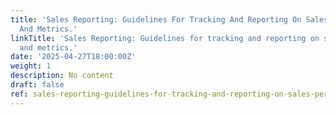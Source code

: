 ```yaml
---
title: 'Sales Reporting: Guidelines For Tracking And Reporting On Sales Performance
  And Metrics.'
linkTitle: 'Sales Reporting: Guidelines for tracking and reporting on sales performance
  and metrics.'
date: '2025-04-27T18:00:00Z'
weight: 1
description: No content
draft: false
ref: sales-reporting-guidelines-for-tracking-and-reporting-on-sales-performance-and-metrics
---
```


